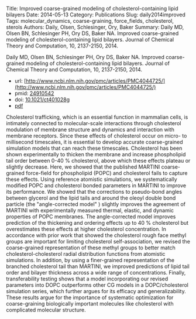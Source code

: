 Title: Improved coarse-grained modeling of cholesterol-containing lipid bilayers
Date: 2014-05-13
Category: Publications
Slug: daily2014improved
Tags: molecular_dynamics, coarse-graining, force_fields, cholesterol, sterols
Authors: Daily, Olsen, Schlesinger, Ory, Baker
Summary: Daily MD, Olsen BN, Schlesinger PH, Ory DS, Baker NA. Improved coarse-grained modeling of cholesterol-containing lipid bilayers. Journal of Chemical Theory and Computation, 10, 2137-2150, 2014. 

Daily MD, Olsen BN, Schlesinger PH, Ory DS, Baker NA. Improved coarse-grained modeling of cholesterol-containing lipid bilayers. Journal of Chemical Theory and Computation, 10, 2137-2150, 2014. 

* url: [http://www.ncbi.nlm.nih.gov/pmc/articles/PMC4044725/](http://www.ncbi.nlm.nih.gov/pmc/articles/PMC4044725/)
* pmid: [24910542](24910542)
* doi: [10.1021/ct401028g](10.1021/ct401028g)
* [pdf](http://sobolevnrm.github.io/papers/daily2014improved.pdf)

Cholesterol trafficking, which is an essential function in mammalian cells, is intimately connected to molecular-scale interactions through cholesterol modulation of membrane structure and dynamics and interaction with membrane receptors. Since these effects of cholesterol occur on micro- to millisecond timescales, it is essential to develop accurate coarse-grained simulation models that can reach these timescales. Cholesterol has been shown experimentally to thicken the membrane and increase phospholipid tail order between 0-40 \% cholesterol, above which these effects plateau or slightly decrease. Here, we showed that the published MARTINI coarse-grained force-field for phospholipid (POPC) and cholesterol fails to capture these effects. Using reference atomistic simulations, we systematically modified POPC and cholesterol bonded parameters in MARTINI to improve its performance. We showed that the corrections to pseudo-bond angles between glycerol and the lipid tails and around the oleoyl double bond particle (the "angle-corrected model" ) slightly improves the agreement of MARTINI with experimentally measured thermal, elastic, and dynamic properties of POPC membranes. The angle-corrected model improves prediction of the thickening and ordering effects up to 40 \% cholesterol but overestimates these effects at higher cholesterol concentration. In accordance with prior work that showed the cholesterol rough face methyl groups are important for limiting cholesterol self-association, we revised the coarse-grained representation of these methyl groups to better match cholesterol-cholesterol radial distribution functions from atomistic simulations. In addition, by using a finer-grained representation of the branched cholesterol tail than MARTINI, we improved predictions of lipid tail order and bilayer thickness across a wide range of concentrations. Finally, transferability testing shows that a model incorporating our revised parameters into DOPC outperforms other CG models in a DOPC/cholesterol simulation series, which further argues for its efficacy and generalizability. These results argue for the importance of systematic optimization for coarse-graining biologically important molecules like cholesterol with complicated molecular structure.
